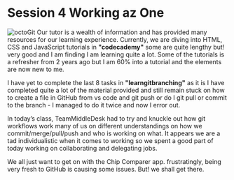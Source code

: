 
# Session 4 Working az One
![octoGit](/gitOcto.png)
Our tutor is a wealth of information and has provided many resources for our learning experience. Currently, we are diving into HTML, CSS and JavaScript tutorials in **"codecademy"** some are quite lengthy but! very good and I am finding I am learning quite a lot. Some of the tutorials is a refresher from 2 years ago but I am 60% into a tutorial and the elements are now new to me.

I have yet to complete the last 8 tasks in **"learngitbranching"** as it is I have completed quite a lot of the material provided and still remain stuck on how to create a file in GitHub from vs code and git push or do I git pull or commit to the branch - I managed to do it twice and now I error out.

In today’s class, TeamMiddleDesk had to try and knuckle out how git workflows work many of us on different understandings on how we commit/merge/pull/push and who is working on what. It appears we are a tad individualistic when it comes to working so we spent a good part of today working on collaborating and delegating jobs.

We all just want to get on with the Chip Comparer app. frustratingly, being very fresh to GitHub is causing some issues. But! we shall get there.